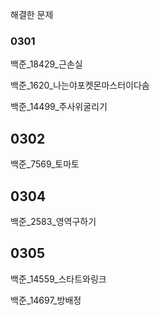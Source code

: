 해결한 문제

### 0301
백준_18429_근손실
  
백준_1620_나는야포켓몬마스터이다솜
  
백준_14499_주사위굴리기

## 0302
백준_7569_토마토

## 0304
백준_2583_영역구하기

## 0305
백준_14559_스타트와링크

백준_14697_방배정
